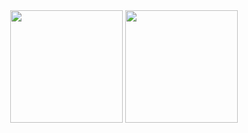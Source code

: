 <div align="center">
  <img height="180em" src="https://github-readme-stats.vercel.app/api?username=mota-wyeth&count_private=true&show_icons=true&theme=dark" />
  <img height="180em" src="https://github-readme-stats.vercel.app/api/top-langs/?username=mota-wyeth&theme=dark&layout=compact&langs_count=6" />
</div>
